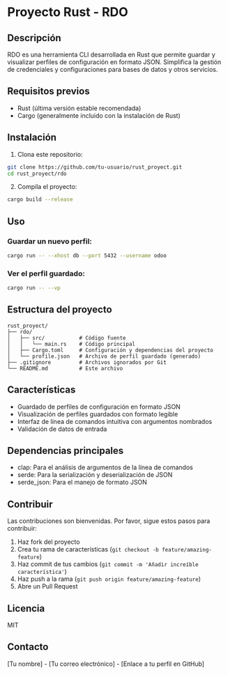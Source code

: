 # Proyecto Rust - RDO

## Descripción
RDO es una herramienta CLI desarrollada en Rust que permite guardar y visualizar perfiles de configuración en formato JSON. Simplifica la gestión de credenciales y configuraciones para bases de datos y otros servicios.

## Requisitos previos
- Rust (última versión estable recomendada)
- Cargo (generalmente incluido con la instalación de Rust)

## Instalación

1. Clona este repositorio:
```bash
git clone https://github.com/tu-usuario/rust_proyect.git
cd rust_proyect/rdo
```

2. Compila el proyecto:
```bash
cargo build --release
```

## Uso

### Guardar un nuevo perfil:
```bash
cargo run -- --xhost db --port 5432 --username odoo
```

### Ver el perfil guardado:
```bash
cargo run -- --vp
```

## Estructura del proyecto
```
rust_proyect/
├── rdo/
│   ├── src/           # Código fuente
│   │   └── main.rs    # Código principal
│   ├── Cargo.toml     # Configuración y dependencias del proyecto
│   └── profile.json   # Archivo de perfil guardado (generado)
├── .gitignore         # Archivos ignorados por Git
└── README.md          # Este archivo
```

## Características
- Guardado de perfiles de configuración en formato JSON
- Visualización de perfiles guardados con formato legible
- Interfaz de línea de comandos intuitiva con argumentos nombrados
- Validación de datos de entrada

## Dependencias principales
- clap: Para el análisis de argumentos de la línea de comandos
- serde: Para la serialización y deserialización de JSON
- serde_json: Para el manejo de formato JSON

## Contribuir
Las contribuciones son bienvenidas. Por favor, sigue estos pasos para contribuir:
1. Haz fork del proyecto
2. Crea tu rama de características (`git checkout -b feature/amazing-feature`)
3. Haz commit de tus cambios (`git commit -m 'Añadir increíble característica'`)
4. Haz push a la rama (`git push origin feature/amazing-feature`)
5. Abre un Pull Request

## Licencia
MIT

## Contacto
[Tu nombre] - [Tu correo electrónico] - [Enlace a tu perfil en GitHub]
